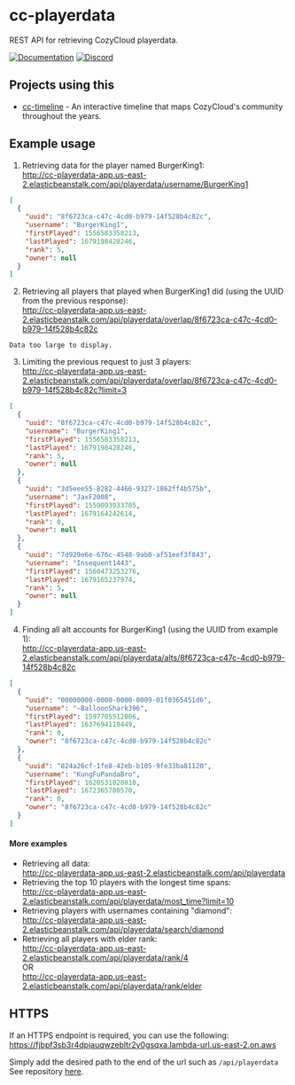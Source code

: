 # cc-playerdata
REST API for retrieving CozyCloud playerdata.

[![Documentation](https://img.shields.io/badge/Documentation-dark%20green?logo=swagger&logoColor=black)](http://cc-playerdata-app.us-east-2.elasticbeanstalk.com)
[![Discord](https://img.shields.io/discord/280048938000580609?logo=discord&logoColor=white&label=Discord&color=7289da)](https://discord.gg/vBEWAuY)

## Projects using this
* [cc-timeline](https://github.com/ChickenSaysBak/cc-timeline) - An interactive timeline that maps CozyCloud's community throughout the years.

## Example usage

1. Retrieving data for the player named BurgerKing1:
<br>http://cc-playerdata-app.us-east-2.elasticbeanstalk.com/api/playerdata/username/BurgerKing1
```json
[
  {
    "uuid": "8f6723ca-c47c-4cd0-b979-14f528b4c82c",
    "username": "BurgerKing1",
    "firstPlayed": 1556583358213,
    "lastPlayed": 1679198428246,
    "rank": 5,
    "owner": null
  }
]
```
2. Retrieving all players that played when BurgerKing1 did (using the UUID from the previous response):
<br>http://cc-playerdata-app.us-east-2.elasticbeanstalk.com/api/playerdata/overlap/8f6723ca-c47c-4cd0-b979-14f528b4c82c
```
Data too large to display.
```
3. Limiting the previous request to just 3 players:
<br>http://cc-playerdata-app.us-east-2.elasticbeanstalk.com/api/playerdata/overlap/8f6723ca-c47c-4cd0-b979-14f528b4c82c?limit=3
```json
[
  {
    "uuid": "8f6723ca-c47c-4cd0-b979-14f528b4c82c",
    "username": "BurgerKing1",
    "firstPlayed": 1556583358213,
    "lastPlayed": 1679198428246,
    "rank": 5,
    "owner": null
  },
  {
    "uuid": "3d5eee55-8282-4466-9327-1862ff4b575b",
    "username": "JaxF2008",
    "firstPlayed": 1559093933705,
    "lastPlayed": 1679164242614,
    "rank": 0,
    "owner": null
  },
  {
    "uuid": "7d929e6e-676c-4548-9ab0-af51eef3f843",
    "username": "Insequent1443",
    "firstPlayed": 1560473253276,
    "lastPlayed": 1679165237974,
    "rank": 5,
    "owner": null
  }
]
```
4. Finding all alt accounts for BurgerKing1 (using the UUID from example 1):
<br>http://cc-playerdata-app.us-east-2.elasticbeanstalk.com/api/playerdata/alts/8f6723ca-c47c-4cd0-b979-14f528b4c82c
```json
[
  {
    "uuid": "00000000-0000-0000-0009-01f0365451d6",
    "username": "~BalloonShark396",
    "firstPlayed": 1597705512806,
    "lastPlayed": 1637694119449,
    "rank": 0,
    "owner": "8f6723ca-c47c-4cd0-b979-14f528b4c82c"
  },
  {
    "uuid": "824a26cf-1fe8-42eb-b105-9fe33ba81120",
    "username": "KungFuPandaBro",
    "firstPlayed": 1620531828010,
    "lastPlayed": 1672365780570,
    "rank": 0,
    "owner": "8f6723ca-c47c-4cd0-b979-14f528b4c82c"
  }
]
```
#### More examples
* Retrieving all data:
<br>http://cc-playerdata-app.us-east-2.elasticbeanstalk.com/api/playerdata
* Retrieving the top 10 players with the longest time spans:
<br>http://cc-playerdata-app.us-east-2.elasticbeanstalk.com/api/playerdata/most_time?limit=10
* Retrieving players with usernames containing "diamond":
<br>http://cc-playerdata-app.us-east-2.elasticbeanstalk.com/api/playerdata/search/diamond
* Retrieving all players with elder rank:
<br>http://cc-playerdata-app.us-east-2.elasticbeanstalk.com/api/playerdata/rank/4
<br>OR
<br>http://cc-playerdata-app.us-east-2.elasticbeanstalk.com/api/playerdata/rank/elder

## HTTPS
If an HTTPS endpoint is required, you can use the following:
<br>https://fjbpf3sb3r4dpjauqwzebltr2y0gsqxa.lambda-url.us-east-2.on.aws

Simply add the desired path to the end of the url such as `/api/playerdata`
<br>See repository [here](https://github.com/ChickenSaysBak/cc-playerdata-to-https).
